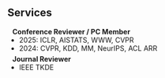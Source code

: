 ## Services

<h4 style="margin:0 10px 0;">Conference Reviewer / PC Member</h4>

<ul style="margin:0 0 5px;">
  <li>2025: ICLR, AISTATS, WWW, CVPR</li>
  <li>2024: CVPR, KDD, MM, NeurIPS, ACL ARR</li>
</ul>

<h4 style="margin:0 10px 0;">Journal Reviewer</h4>

<ul style="margin:0 0 20px;">
  <li>IEEE TKDE</li>
</ul>
